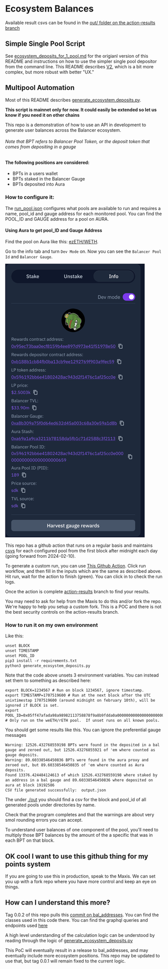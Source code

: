 # Ecosystem Balances 
Available result csvs can be found in the [out/ folder on the action-results branch](https://github.com/BalancerMaxis/ecosystem_balances_example/tree/action-results/out)

## Simple Single Pool Script
See [ecosystem_deposits_for_1_pool.md](ecosystem_deposits_for_1_pool.md) for the origianl version of this README and instructions on how to use the simpler single pool depositor from the command line. This README describes [V2](./generate_ecosystem_deposits.py), which is a bit more complex, but more robust with better "UX."

## Multipool Automation
Most of this README describes [generate_ecosystem.deposits.py](generate_ecosystem_deposits.py).

**This script is mainnet only for now.  It could easily be extended so let us know if you need it on other chains**

This repo is a demonstration of how to use an API in development to generate user balances across the Balancer ecosystem.
###### Note that BPT refers to Balancer Pool Token, or the deposit token that comes from depositing in a gauge

#### The following positions are considered:

- BPTs in a users wallet
- BPTs staked in the Balancer Gauge
- BPTs deposited into Aura

### How to configure it:
The [run_pool.json](./run_pools.json) configures what pools are available to run and requires a name, pool_id and gauge address for each monitored pool.  You can find the POOL_ID and GAUGE address for a pool on AURA.

#### Using Aura to get pool_ID and Gauge Address
Find the pool on Aura like this: [ezETH/WETH](https://app.aura.finance/#/1/pool/189).

Go to the info tab and turn `Dev Mode` on.  Now you can see the `Balancer Pool Id` and `Balancer Gauge`.  


![img.png](images/img.png)


This repo has a github action that runs on a regular basis and maintains [csvs](https://github.com/BalancerMaxis/ecosystem_balances_example/tree/action-results/out) for each configured pool from the first block after midnight each day (going forward from 2024-02-10).

To generate a custom run, you can use [This Github Action](https://github.com/BalancerMaxis/ecosystem_balances_example/actions/workflows/multipool-cron.yaml).  Click run workflow, and then fill in the inputs which are the same as described above.  Hit run, wait for the action to finish (green).  You can click in to check the run logs.   

Once the action is complete  [action-results](https://github.com/BalancerMaxis/ecosystem_balances_example/tree/action-results/out) branch to find your results.

You may need to ask for help from the Maxis to do this and/or fork the repo.  We're happy to help you setup a custom fork.  This is a POC and there is not the best security controls on the action-results branch. 


### How to run it on my own environment
Like this:
```shell
unset BLOCK
unset TIMESTAMP
unset POOL_ID
pip3 install -r requirements.txt
python3 generate_ecosystem_deposits.py
```
Note that the code above unsets 3 environment variables.  You can instead set them to something as described here:
```shell
export BLOCK=1234567 # Run on block 1234567, ignore timestamp.
export TIMESTAMP=1707519600 # Run at the next block after the UTC unixtimestap 1707519600 (around midnight on february 10th), will be ignored if BLOCK is set.
export POOL_ID=0x05ff47afada98a98982113758878f9a8b9fdda0a000000000000000000000645 # Only run on the weETH/rETH pool.  If unset runs on all known pools.
```


You should get some results like this.  You can ignore the preferential gauge messages

```shell
Warning: 12526.432768559198 BPTs were found in the deposited in a bal gauge and zeroed out, but 12526.43276855921 of 'em where counted as gauge deposits.
Warning: 89.60338546450836 BPTs were found in the aura proxy and zeroed out, but 89.60338546450835 of 'em where counted as Aura deposits.
Found 13376.424484124613 of which 12526.432768559198 where staked by an address in a bal gauge and 89.60338546450836 where deposited on aura at block 19192586
CSV file generated successfully:  output.json
```

The under [./out](./out) you should find a csv for the block and pool_id of all generated pools under directories by name.

Check that the program completes and that the warnings are about very smol rounding errors you can accept.

To understand user balances of one component of the pool, you'll need to multiply those BPT balances by the amount of the a specific that was in each BPT on that block.



## OK cool I want to use this github thing for my points system
If you are going to use this in production, speak to the Maxis.  We can set you up with a fork repo where you have more control and keep an eye on things.

## How can I understand this more?
Tag 0.0.2 of this repo pulls this [commit on bal_addresses](https://github.com/BalancerMaxis/bal_addresses/tree/83a122b0349cde23a0643b83e4adf50859af24fe/bal_addresses).  You can find the classes used in this code there.  You can find the graphql queries and endpoints used [here](https://github.com/BalancerMaxis/bal_addresses/blob/83a122b0349cde23a0643b83e4adf50859af24fe/bal_addresses/queries.py)

A high level understanding of the calculation logic can be understood by reading through the logic of [generate_ecosystem_deposits.py](./generate_ecosystem_deposits.py)

This PoC will eventually result in a release to bal_addresses, and may eventually include more ecosystem positions.  This repo may be updated to use that, but tag 0.0.1 will remain fixed to the current logic.
